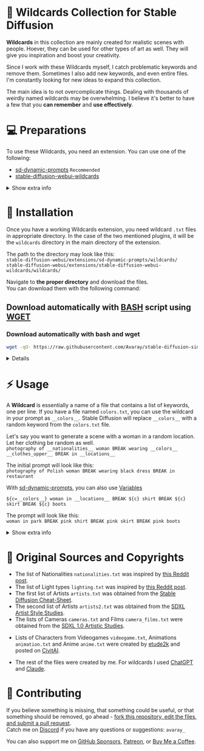# 📑 Wildcards Collection for Stable Diffusion

<!-- <img src="images/1.png" width="23%" /> <img src="images/2.png" width="23%" /> <img src="images/3.png" width="23%" /> <img src="images/4.png" width="23%" /> -->

**Wildcards** in this collection are mainly created for realistic scenes with people. Hoever, they can be used for other types of art as well. They will give you inspiration and boost your creativity.

Since I work with these Wildcards myself, I catch problematic keywords and remove them. Sometimes I also add new keywords, and even entire files. I'm constantly looking for new ideas to expand this collection.

The main idea is to not overcomplicate things. Dealing with thousands of weirdly named wildcards may be overwhelming. I believe it's better to have a few that you **can remember** and **use effectively**.

# 💻 Preparations

To use these Wildcards, you need an extension. You can use one of the following:

- [sd-dynamic-prompts](https://github.com/adieyal/sd-dynamic-prompts) `Recommended`
- [stable-diffusion-webui-wildcards](https://github.com/AUTOMATIC1111/stable-diffusion-webui-wildcards)

<details>
<summary>Show extra info</summary>

### Extra info

Most likely, after installing the extension, you'll need to restart Stable Diffusion (or the [rented server instance](https://cloud.vast.ai/?ref_id=62878&creator_id=42512&name=null)) for the extension to work correctly. **A simple reload of WebUI may not be sufficient**. You can easily check if the extension works by generating an image. If the keyword `colors` appears where you used `__colors__` wildcard, it means something is wrong.

If you installed the extension using the [Provisioning Script](https://github.com/ai-dock/stable-diffusion-webui/blob/main/config/provisioning/default.sh) from [AI-Dock](https://github.com/ai-dock/stable-diffusion-webui), a restart will not be necessary 👌

### Optional steps

If you decided to use [sd-dynamic-prompts](https://github.com/adieyal/sd-dynamic-prompts), I recommend you to enable one useful option in the extension settings.  
`Settings > Uncategorised > Dynamic Prompts > Save template to metadata: Write prompt template into the PNG `

</details>

# 💾 Installation

Once you have a working Wildcards extension, you need wildcard `.txt` files in appropriate directory. In the case of the two mentioned plugins, it will be the `wildcards` directory in the main directory of the extension.

The path to the directory may look like this:  
`stable-diffusion-webui/extensions/sd-dynamic-prompts/wildcards/`  
`stable-diffusion-webui/extensions/stable-diffusion-webui-wildcards/wildcards/`

Navigate to **the proper directory** and download the files.  
You can download them with the following command:

## Download automatically with [BASH](https://www.gnu.org/software/bash/) script using [WGET](https://www.gnu.org/software/wget/)

### Download automatically with bash and wget

```bash
wget -qO- https://raw.githubusercontent.com/Avaray/stable-diffusion-simple-wildcards/{{branch}}/scripts/download.sh | bash -s -- wget {{branch}}
```

<details>
### Download automatically with bash and aria2c

```bash

aria2c -q --allow-overwrite=true --remove-control-file=true -o dl.sh https://raw.githubusercontent.com/Avaray/stable-diffusion-simple-wildcards/{{branch}}/scripts/download.sh &&
chmod +x dl.sh &&
./dl.sh aria2c {{branch}}

```

### Download automatically with bash and curl

```bash

curl -s https://raw.githubusercontent.com/Avaray/stable-diffusion-simple-wildcards/{{branch}}/scripts/download.sh | bash -s -- curl {{branch}}

```

</details>

# ⚡️ Usage

A **Wildcard** is essentially a name of a file that contains a list of keywords, one per line. If you have a file named `colors.txt`, you can use the wildcard in your prompt as `__colors__`. Stable Diffusion will replace `__colors__` with a random keyword from the `colors.txt` file.

Let's say you want to generate a scene with a woman in a random location. Let her clothing be random as well.  
`photography of __nationalities__ woman BREAK wearing __colors__ __clothes_upper__ BREAK in __locations__`

The initial prompt will look like this:  
`photography of Polish woman BREAK wearing black dress BREAK in restaurant`

With [sd-dynamic-prompts](https://github.com/adieyal/sd-dynamic-prompts), you can also use [Variables](https://github.com/adieyal/sd-dynamic-prompts/blob/main/docs/SYNTAX.md#variables)

`${c=__colors__} woman in __locations__ BREAK ${c} shirt BREAK ${c} skirt BREAK ${c} boots`

The prompt will look like this:  
`woman in park BREAK pink shirt BREAK pink skirt BREAK pink boots`

<details>
<summary>Show extra info</summary>

### WARNING

Checkpoints that are based on `Pony Diffusion` may not work with some of these Wildcards. `Pony Diffusion` checkpoints were trained on completely different data and lack the knowledge about many things. `Nationalities`, `Artists`, `Cameras` and `Films` most likely will not work at all. If you are planning to use these Wildcards for generating realistic scenes, you should use good checkpoints focused on real people. I recommend using one of following checkpoints:

- [WildCardX-XL](https://civitai.com/models/239561/wildcardx-xl) `SDXL 1.0`
- [ZavyChromaXL](https://civitai.com/models/119229/zavychromaxl) `SDXL 1.0`
- [\_CHINOOK\_](https://civitai.com/models/400589/chinook) `SDXL 1.0`
- [epiCRealism XL](https://civitai.com/models/277058/epicrealism-xl) `SDXL 1.0`

For `Nationalities` it's good to be around `CFG Scale 6-7` to see how prompt affect the generated person (you can read more about it [here](https://dav.one/using-prompts-to-modify-face-and-body-in-stable-diffusion)). For `Artists` it's better to have `CFG Scale 2-5` to achieve best results. In both cases Checkpoint will have the biggest impact on the final result. Every checkpoint is different.

### Extra tips

1. You can read more about `BREAK` keyword [in this Reddit post](https://www.reddit.com/r/StableDiffusion/comments/15bty86/prompt_trick_for_more_consistent_results_in/).
2. Do not use `realistic` keyword when you are generating realistic scenes in SDXL.
3. No, SD 1.5 isn't better than SDXL 😂
</details>

# 🍺 Original Sources and Copyrights

<!-- sdxl -->

- The list of Nationalities `nationalities.txt` was inspired by [this Reddit post](https://www.reddit.com/r/StableDiffusion/comments/13oea0i/photorealistic_portraits_of_200_ethinicities/).
- The list of Light types `lighting.txt` was inspired by [this Reddit post](https://www.reddit.com/r/StableDiffusion/comments/1cjwi04/made_this_lighting_guide_for_myself_thought_id/).
- The first list of Artists `artists.txt` was obtained from the [Stable Diffusion Cheat-Sheet](https://supagruen.github.io/StableDiffusion-CheatSheet/).
- The second list of Artists `artists2.txt` was obtained from the [SDXL Artist Style Studies](https://sdxl.parrotzone.art/).
- The lists of Cameras `cameras.txt` and Films `camera_films.txt` were obtained from the [SDXL 1.0 Artistic Studies](https://rikkar69.github.io/SDXL-artist-study/).
<!-- /sdxl -->

<!-- pdxl -->

- Lists of Characters from Videogames `videogame.txt`, Animations `animation.txt` and Anime `anime.txt` were created by [etude2k](https://civitai.com/user/etude2k) and posted on [CivitAI](https://civitai.com/models/338658/pony-diffusions-characters-wildcards).
<!-- /pdxl -->

- The rest of the files were created by me. For wildcards I used [ChatGPT](https://chat.openai.com) and [Claude](https://claude.ai/).

# 📝 Contributing

If you believe something is missing, that something could be useful, or that something should be removed, go ahead - [fork this repository, edit the files, and submit a pull request](https://docs.github.com/en/get-started/quickstart/contributing-to-projects).  
Catch me on [Discord](https://discord.gg/) if you have any questions or suggestions: `avaray_`

You can also support me on [GitHub Sponsors](https://github.com/sponsors/Avaray), [Patreon](patreon.com/Avaray_), or [Buy Me a Coffee](https://buymeacoffee.com/avaray).
